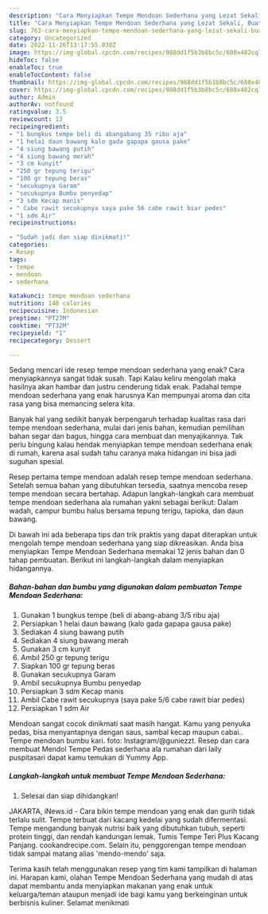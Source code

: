 ```yaml
---
description: "Cara Menyiapkan Tempe Mendoan Sederhana yang Lezat Sekali, Buat Buka Puasa Bikin Ngiler"
title: "Cara Menyiapkan Tempe Mendoan Sederhana yang Lezat Sekali, Buat Buka Puasa Bikin Ngiler"
slug: 763-cara-menyiapkan-tempe-mendoan-sederhana-yang-lezat-sekali-buat-buka-puasa-bikin-ngiler
category: Uncategorized
date: 2022-11-26T13:17:55.030Z
image: https://img-global.cpcdn.com/recipes/988dd1f5b3b8bc5c/680x482cq70/tempe-mendoan-sederhana-foto-resep-utama.jpg
hideToc: false
enableToc: true
enableTocContent: false
thumbnail: https://img-global.cpcdn.com/recipes/988dd1f5b3b8bc5c/680x482cq70/tempe-mendoan-sederhana-foto-resep-utama.jpg
cover: https://img-global.cpcdn.com/recipes/988dd1f5b3b8bc5c/680x482cq70/tempe-mendoan-sederhana-foto-resep-utama.jpg
author: Admin
authorAv: notfound
ratingvalue: 3.5
reviewcount: 13
recipeingredient:
- "1 bungkus tempe beli di abangabang 35 ribu aja"
- "1 helai daun bawang kalo gada gapapa gausa pake"
- "4 siung bawang putih"
- "4 siung bawang merah"
- "3 cm kunyit"
- "250 gr tepung terigu"
- "100 gr tepung beras"
- "secukupnya Garam"
- "secukupnya Bumbu penyedap"
- "3 sdm Kecap manis"
- " Cabe rawit secukupnya saya pake 56 cabe rawit biar pedes"
- "1 sdm Air"
recipeinstructions:

- "Sudah jadi dan siap dinikmati!"
categories:
- Resep
tags:
- tempe
- mendoan
- sederhana

katakunci: tempe mendoan sederhana 
nutrition: 148 calories
recipecuisine: Indonesian
preptime: "PT27M"
cooktime: "PT32M"
recipeyield: "1"
recipecategory: Dessert

---
```



Sedang mencari ide resep tempe mendoan sederhana yang enak? Cara menyiapkannya sangat tidak susah. Tapi Kalau keliru mengolah maka hasilnya akan hambar dan justru cenderung tidak enak. Padahal tempe mendoan sederhana yang enak harusnya Kan mempunyai aroma dan cita rasa yang bisa memancing selera kita.


Banyak hal yang sedikit banyak berpengaruh terhadap kualitas rasa dari tempe mendoan sederhana, mulai dari jenis bahan, kemudian pemilihan bahan segar dan bagus, hingga cara membuat dan menyajikannya. Tak perlu bingung kalau hendak menyiapkan tempe mendoan sederhana enak di rumah, karena asal sudah tahu caranya maka hidangan ini bisa jadi suguhan spesial.

Resep pertama tempe mendoan adalah resep tempe mendoan sederhana. Setelah semua bahan yang dibutuhkan tersedia, saatnya mencoba resep tempe mendoan secara bertahap. Adapun langkah-langkah cara membuat tempe mendoan sederhana ala rumahan yakni sebagai berikut: Dalam wadah, campur bumbu halus bersama tepung terigu, tapioka, dan daun bawang.


Di bawah ini ada beberapa tips dan trik praktis yang dapat diterapkan untuk mengolah tempe mendoan sederhana yang siap dikreasikan. Anda bisa menyiapkan Tempe Mendoan Sederhana memakai 12 jenis bahan dan 0 tahap pembuatan. Berikut ini langkah-langkah dalam menyiapkan hidangannya.

<!--inarticleads1-->

##### Bahan-bahan dan bumbu yang digunakan dalam pembuatan Tempe Mendoan Sederhana:

1. Gunakan 1 bungkus tempe (beli di abang-abang 3/5 ribu aja)
1. Persiapkan 1 helai daun bawang (kalo gada gapapa gausa pake)
1. Sediakan 4 siung bawang putih
1. Sediakan 4 siung bawang merah
1. Gunakan 3 cm kunyit
1. Ambil 250 gr tepung terigu
1. Siapkan 100 gr tepung beras
1. Gunakan secukupnya Garam
1. Ambil secukupnya Bumbu penyedap
1. Persiapkan 3 sdm Kecap manis
1. Ambil  Cabe rawit secukupnya (saya pake 5/6 cabe rawit biar pedes)
1. Persiapkan 1 sdm Air


Mendoan sangat cocok dinikmati saat masih hangat. Kamu yang penyuka pedas, bisa menyantapnya dengan saus, sambal kecap maupun cabai.. Tempe mendoan bumbu kari. foto: Instagram/@guniezzt. Resep dan cara membuat Mendol Tempe Pedas sederhana ala rumahan dari laily puspitasari dapat kamu temukan di Yummy App. 

<!--inarticleads2-->

##### Langkah-langkah untuk membuat Tempe Mendoan Sederhana:


1. Selesai dan siap dihidangkan!

JAKARTA, iNews.id - Cara bikin tempe mendoan yang enak dan gurih tidak terlalu sulit. Tempe terbuat dari kacang kedelai yang sudah difermentasi. Tempe mengandung banyak nutrisi baik yang dibutuhkan tubuh, seperti protein tinggi, dan rendah kandungan lemak. Tumis Tempe Teri Plus Kacang Panjang. cookandrecipe.com. Selain itu, penggorengan tempe mendoan tidak sampai matang alias &#39;mendo-mendo&#39; saja. 

Terima kasih telah menggunakan resep yang tim kami tampilkan di halaman ini. Harapan kami, olahan Tempe Mendoan Sederhana yang mudah di atas dapat membantu anda menyiapkan makanan yang enak untuk keluarga/teman ataupun menjadi ide bagi kamu yang berkeinginan untuk berbisnis kuliner. Selamat menikmati
